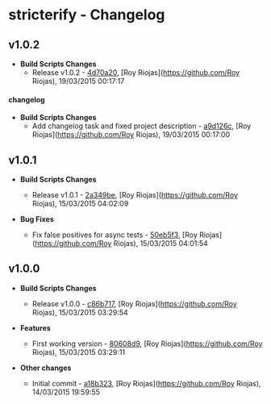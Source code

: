 
# stricterify - Changelog
## v1.0.2
- **Build Scripts Changes**
  - Release v1.0.2 - [4d70a20]( https://github.com/royriojas/stricterify/commit/4d70a20 ), [Roy Riojas](https://github.com/Roy Riojas), 19/03/2015 00:17:17
    
#### changelog
- **Build Scripts Changes**
  - Add changelog task and fixed project description - [a9d126c]( https://github.com/royriojas/stricterify/commit/a9d126c ), [Roy Riojas](https://github.com/Roy Riojas), 19/03/2015 00:17:00
    
## v1.0.1
- **Build Scripts Changes**
  - Release v1.0.1 - [2a349be]( https://github.com/royriojas/stricterify/commit/2a349be ), [Roy Riojas](https://github.com/Roy Riojas), 15/03/2015 04:02:09
    
- **Bug Fixes**
  - Fix false positives for async tests - [50eb5f3]( https://github.com/royriojas/stricterify/commit/50eb5f3 ), [Roy Riojas](https://github.com/Roy Riojas), 15/03/2015 04:01:54
    
## v1.0.0
- **Build Scripts Changes**
  - Release v1.0.0 - [c86b717]( https://github.com/royriojas/stricterify/commit/c86b717 ), [Roy Riojas](https://github.com/Roy Riojas), 15/03/2015 03:29:54
    
- **Features**
  - First working version - [80608d9]( https://github.com/royriojas/stricterify/commit/80608d9 ), [Roy Riojas](https://github.com/Roy Riojas), 15/03/2015 03:29:11
    
- **Other changes**
  - Initial commit - [a18b323]( https://github.com/royriojas/stricterify/commit/a18b323 ), [Roy Riojas](https://github.com/Roy Riojas), 14/03/2015 19:59:55
    
